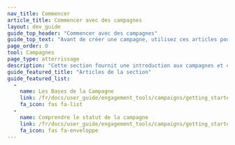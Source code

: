 ```yaml
---
nav_title: Commencer
article_title: Commencer avec des campagnes
layout: dev_guide
guide_top_header: "Commencer avec des campagnes"
guide_top_text: "Avant de créer une campagne, utilisez ces articles pour guider votre planification de votre campagne et comprendre ce que vous pouvez faire."
page_order: 0
tool: Campagnes
page_type: atterrissage
description: "Cette section fournit une introduction aux campagnes et comment vous pouvez les utiliser pour construire votre stratégie de message."
guide_featured_title: "Articles de la section"
guide_featured_list:
  - 
    name: Les Bases de la Campagne
    link: /fr/docs/user_guide/engagement_tools/campaigns/getting_started/campaign_basics/
    fa_icon: fas fa-list
  - 
    name: Comprendre le statut de la campagne
    link: /fr/docs/user_guide/engagement_tools/campaigns/getting_started/understanding_campaign_status/
    fa_icon: fas fa-enveloppe
---
```


